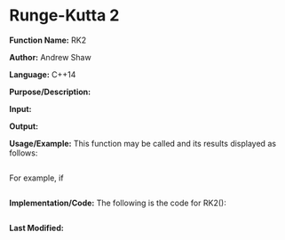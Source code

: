 # Runge-Kutta 2

**Function Name:** RK2

**Author:** Andrew Shaw

**Language:** C++14

**Purpose/Description:**

**Input:**

**Output:**

**Usage/Example:** This function may be called and its results displayed as follows:
~~~~

~~~~
For example, if
~~~~

~~~~
**Implementation/Code:** The following is the code for RK2():
~~~~

~~~~
**Last Modified:**

